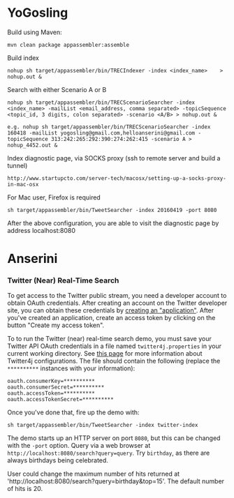 YoGosling
========

Build using Maven:

```
mvn clean package appassembler:assemble
```

Build index 

```
nohup sh target/appassembler/bin/TRECIndexer -index <index_name>    > nohup.out &

```

Search with either Scenario A or B

```
nohup sh target/appassembler/bin/TRECScenarioSearcher -index <index_name> -mailList <email_address, comma separated> -topicSequence <topic_id, 3 digits, colon separated> -scenario <A/B> > nohup.out &

e.g. nohup sh target/appassembler/bin/TRECScenarioSearcher -index 160418 -mailList yogosling@gmail.com,helloanserini@gmail.com -topicSequence 313:242:265:292:390:274:262:415 -scenario A > nohup_4452.out &

```

Index diagnostic page, via SOCKS proxy (ssh to remote server and build a tunnel)

```
http://www.startupcto.com/server-tech/macosx/setting-up-a-socks-proxy-in-mac-osx
```

For Mac user, Firefox is required

```
sh target/appassembler/bin/TweetSearcher -index 20160419 -port 8080
```
After the above configuration, you are able to visit the diagnostic page by address localhost:8080



Anserini
========

### Twitter (Near) Real-Time Search

To get access to the Twitter public stream, you need a developer account to obtain OAuth credentials. After creating an account on the Twitter developer site, you can obtain these credentials by [creating an "application"](https://dev.twitter.com/apps/new). After you've created an application, create an access token by clicking on the button "Create my access token".

To to run the Twitter (near) real-time search demo, you must save your Twitter API OAuth credentials in a file named `twitter4j.properties` in your current working directory. See [this page](http://twitter4j.org/en/configuration.html) for more information about Twitter4j configurations. The file should contain the following (replace the `**********` instances with your information):

```
oauth.consumerKey=**********
oauth.consumerSecret=**********
oauth.accessToken=**********
oauth.accessTokenSecret=**********
```

Once you've done that, fire up the demo with:

```
sh target/appassembler/bin/TweetSearcher -index twitter-index
```

The demo starts up an HTTP server on port `8080`, but this can be changed with the `-port` option. Query via a web browser at `http://localhost:8080/search?query=query`. Try `birthday`, as there are always birthdays being celebrated. 

User could change the maximum number of hits returned at 'http://localhost:8080/search?query=birthday&top=15'. The default number of hits is 20. 
